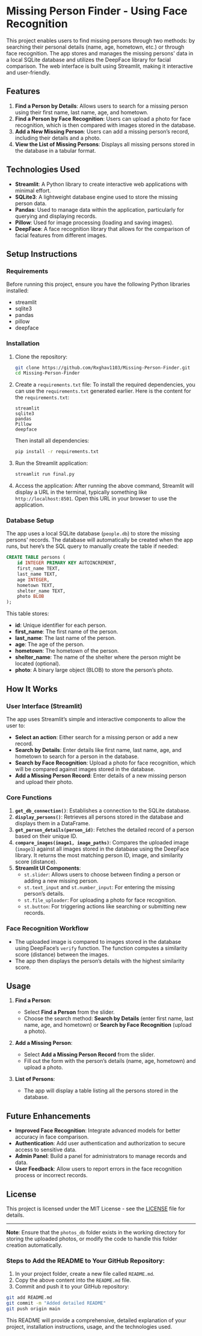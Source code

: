 # Missing Person Finder - Using Face Recognition

This project enables users to find missing persons through two methods: by searching their personal details (name, age, hometown, etc.) or through face recognition. The app stores and manages the missing persons' data in a local SQLite database and utilizes the DeepFace library for facial comparison. The web interface is built using Streamlit, making it interactive and user-friendly.

## Features

1. **Find a Person by Details**: Allows users to search for a missing person using their first name, last name, age, and hometown.
2. **Find a Person by Face Recognition**: Users can upload a photo for face recognition, which is then compared with images stored in the database.
3. **Add a New Missing Person**: Users can add a missing person’s record, including their details and a photo.
4. **View the List of Missing Persons**: Displays all missing persons stored in the database in a tabular format.

## Technologies Used

- **Streamlit**: A Python library to create interactive web applications with minimal effort.
- **SQLite3**: A lightweight database engine used to store the missing person data.
- **Pandas**: Used to manage data within the application, particularly for querying and displaying records.
- **Pillow**: Used for image processing (loading and saving images).
- **DeepFace**: A face recognition library that allows for the comparison of facial features from different images.

## Setup Instructions

### Requirements

Before running this project, ensure you have the following Python libraries installed:

- streamlit
- sqlite3
- pandas
- pillow
- deepface

### Installation

1. Clone the repository:
   ```bash
   git clone https://github.com/Rxghav1103/Missing-Person-Finder.git
   cd Missing-Person-Finder
   ```

2. Create a `requirements.txt` file:
   To install the required dependencies, you can use the `requirements.txt` generated earlier. Here is the content for the `requirements.txt`:
   
   ```
   streamlit
   sqlite3
   pandas
   Pillow
   deepface
   ```

   Then install all dependencies:
   ```bash
   pip install -r requirements.txt
   ```

3. Run the Streamlit application:
   ```bash
   streamlit run final.py
   ```

4. Access the application:
   After running the above command, Streamlit will display a URL in the terminal, typically something like `http://localhost:8501`. Open this URL in your browser to use the application.

### Database Setup

The app uses a local SQLite database (`people.db`) to store the missing persons' records. The database will automatically be created when the app runs, but here’s the SQL query to manually create the table if needed:

```sql
CREATE TABLE persons (
    id INTEGER PRIMARY KEY AUTOINCREMENT,
    first_name TEXT,
    last_name TEXT,
    age INTEGER,
    hometown TEXT,
    shelter_name TEXT,
    photo BLOB
);
```

This table stores:
- **id**: Unique identifier for each person.
- **first_name**: The first name of the person.
- **last_name**: The last name of the person.
- **age**: The age of the person.
- **hometown**: The hometown of the person.
- **shelter_name**: The name of the shelter where the person might be located (optional).
- **photo**: A binary large object (BLOB) to store the person’s photo.

## How It Works

### User Interface (Streamlit)

The app uses Streamlit’s simple and interactive components to allow the user to:
- **Select an action**: Either search for a missing person or add a new record.
- **Search by Details**: Enter details like first name, last name, age, and hometown to search for a person in the database.
- **Search by Face Recognition**: Upload a photo for face recognition, which will be compared against images stored in the database.
- **Add a Missing Person Record**: Enter details of a new missing person and upload their photo.

### Core Functions

1. **`get_db_connection()`**: Establishes a connection to the SQLite database.
2. **`display_persons()`**: Retrieves all persons stored in the database and displays them in a DataFrame.
3. **`get_person_details(person_id)`**: Fetches the detailed record of a person based on their unique ID.
4. **`compare_images(image1, image_paths)`**: Compares the uploaded image (`image1`) against all images stored in the database using the DeepFace library. It returns the most matching person ID, image, and similarity score (distance).
5. **Streamlit UI Components**:
   - `st.slider`: Allows users to choose between finding a person or adding a new missing person.
   - `st.text_input` and `st.number_input`: For entering the missing person’s details.
   - `st.file_uploader`: For uploading a photo for face recognition.
   - `st.button`: For triggering actions like searching or submitting new records.

### Face Recognition Workflow

- The uploaded image is compared to images stored in the database using DeepFace’s `verify` function. The function computes a similarity score (distance) between the images.
- The app then displays the person’s details with the highest similarity score.

## Usage

1. **Find a Person**:
   - Select **Find a Person** from the slider.
   - Choose the search method: **Search by Details** (enter first name, last name, age, and hometown) or **Search by Face Recognition** (upload a photo).
   
2. **Add a Missing Person**:
   - Select **Add a Missing Person Record** from the slider.
   - Fill out the form with the person’s details (name, age, hometown) and upload a photo.
   
3. **List of Persons**:
   - The app will display a table listing all the persons stored in the database.

## Future Enhancements

- **Improved Face Recognition**: Integrate advanced models for better accuracy in face comparison.
- **Authentication**: Add user authentication and authorization to secure access to sensitive data.
- **Admin Panel**: Build a panel for administrators to manage records and data.
- **User Feedback**: Allow users to report errors in the face recognition process or incorrect records.

## License

This project is licensed under the MIT License - see the [LICENSE](LICENSE) file for details.

---

**Note**: Ensure that the `photos_db` folder exists in the working directory for storing the uploaded photos, or modify the code to handle this folder creation automatically.


### Steps to Add the README to Your GitHub Repository:

1. In your project folder, create a new file called `README.md`.
2. Copy the above content into the `README.md` file.
3. Commit and push it to your GitHub repository:

```bash
git add README.md
git commit -m "Added detailed README"
git push origin main
```

This README will provide a comprehensive, detailed explanation of your project, installation instructions, usage, and the technologies used.